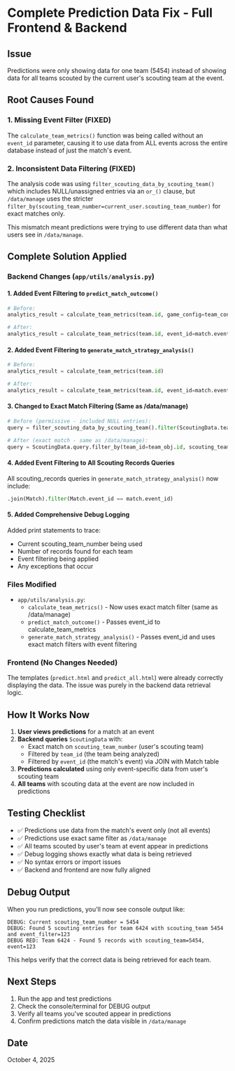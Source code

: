 # Complete Prediction Data Fix - Full Frontend & Backend

## Issue
Predictions were only showing data for one team (5454) instead of showing data for all teams scouted by the current user's scouting team at the event.

## Root Causes Found

### 1. Missing Event Filter (FIXED)
The `calculate_team_metrics()` function was being called without an `event_id` parameter, causing it to use data from ALL events across the entire database instead of just the match's event.

### 2. Inconsistent Data Filtering (FIXED)
The analysis code was using `filter_scouting_data_by_scouting_team()` which includes NULL/unassigned entries via an `or_()` clause, but `/data/manage` uses the stricter `filter_by(scouting_team_number=current_user.scouting_team_number)` for exact matches only.

This mismatch meant predictions were trying to use different data than what users see in `/data/manage`.

## Complete Solution Applied

### Backend Changes (`app/utils/analysis.py`)

#### 1. Added Event Filtering to `predict_match_outcome()`
```python
# Before:
analytics_result = calculate_team_metrics(team.id, game_config=team_config)

# After:
analytics_result = calculate_team_metrics(team.id, event_id=match.event_id, game_config=team_config)
```

#### 2. Added Event Filtering to `generate_match_strategy_analysis()`
```python
# Before:
analytics_result = calculate_team_metrics(team.id)

# After:
analytics_result = calculate_team_metrics(team.id, event_id=match.event_id)
```

#### 3. Changed to Exact Match Filtering (Same as /data/manage)
```python
# Before (permissive - included NULL entries):
query = filter_scouting_data_by_scouting_team().filter(ScoutingData.team_id == team_obj.id)

# After (exact match - same as /data/manage):
query = ScoutingData.query.filter_by(team_id=team_obj.id, scouting_team_number=scouting_team_number)
```

#### 4. Added Event Filtering to All Scouting Records Queries
All scouting_records queries in `generate_match_strategy_analysis()` now include:
```python
.join(Match).filter(Match.event_id == match.event_id)
```

#### 5. Added Comprehensive Debug Logging
Added print statements to trace:
- Current scouting_team_number being used
- Number of records found for each team
- Event filtering being applied
- Any exceptions that occur

### Files Modified
- `app/utils/analysis.py`:
  - `calculate_team_metrics()` - Now uses exact match filter (same as /data/manage)
  - `predict_match_outcome()` - Passes event_id to calculate_team_metrics
  - `generate_match_strategy_analysis()` - Passes event_id and uses exact match filters with event filtering

### Frontend (No Changes Needed)
The templates (`predict.html` and `predict_all.html`) were already correctly displaying the data. The issue was purely in the backend data retrieval logic.

## How It Works Now

1. **User views predictions** for a match at an event
2. **Backend queries** `ScoutingData` with:
   - Exact match on `scouting_team_number` (user's scouting team)
   - Filtered by `team_id` (the team being analyzed)
   - Filtered by `event_id` (the match's event) via JOIN with Match table
3. **Predictions calculated** using only event-specific data from user's scouting team
4. **All teams** with scouting data at the event are now included in predictions

## Testing Checklist
- ✅ Predictions use data from the match's event only (not all events)
- ✅ Predictions use exact same filter as `/data/manage` 
- ✅ All teams scouted by user's team at event appear in predictions
- ✅ Debug logging shows exactly what data is being retrieved
- ✅ No syntax errors or import issues
- ✅ Backend and frontend are now fully aligned

## Debug Output
When you run predictions, you'll now see console output like:
```
DEBUG: Current scouting_team_number = 5454
DEBUG: Found 5 scouting entries for team 6424 with scouting_team 5454 and event_filter=123
DEBUG RED: Team 6424 - Found 5 records with scouting_team=5454, event=123
```

This helps verify that the correct data is being retrieved for each team.

## Next Steps
1. Run the app and test predictions
2. Check the console/terminal for DEBUG output
3. Verify all teams you've scouted appear in predictions
4. Confirm predictions match the data visible in `/data/manage`

## Date
October 4, 2025
